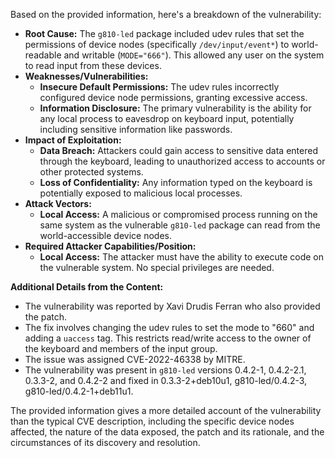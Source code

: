 Based on the provided information, here's a breakdown of the vulnerability:

* **Root Cause:** The `g810-led` package included udev rules that set the permissions of device nodes (specifically `/dev/input/event*`) to world-readable and writable (`MODE="666"`). This allowed any user on the system to read input from these devices.
* **Weaknesses/Vulnerabilities:**
    - **Insecure Default Permissions:** The udev rules incorrectly configured device node permissions, granting excessive access.
    - **Information Disclosure:** The primary vulnerability is the ability for any local process to eavesdrop on keyboard input, potentially including sensitive information like passwords.
* **Impact of Exploitation:**
    - **Data Breach:** Attackers could gain access to sensitive data entered through the keyboard, leading to unauthorized access to accounts or other protected systems.
    - **Loss of Confidentiality:** Any information typed on the keyboard is potentially exposed to malicious local processes.
* **Attack Vectors:**
    - **Local Access:** A malicious or compromised process running on the same system as the vulnerable `g810-led` package can read from the world-accessible device nodes.
* **Required Attacker Capabilities/Position:**
    - **Local Access:** The attacker must have the ability to execute code on the vulnerable system. No special privileges are needed.

**Additional Details from the Content:**
* The vulnerability was reported by Xavi Drudis Ferran who also provided the patch.
* The fix involves changing the udev rules to set the mode to "660" and adding a `uaccess` tag. This restricts read/write access to the owner of the keyboard and members of the input group.
* The issue was assigned CVE-2022-46338 by MITRE.
* The vulnerability was present in `g810-led` versions 0.4.2-1, 0.4.2-2.1, 0.3.3-2, and 0.4.2-2 and fixed in 0.3.3-2+deb10u1, g810-led/0.4.2-3, g810-led/0.4.2-1+deb11u1.

The provided information gives a more detailed account of the vulnerability than the typical CVE description, including the specific device nodes affected, the nature of the data exposed, the patch and its rationale, and the circumstances of its discovery and resolution.